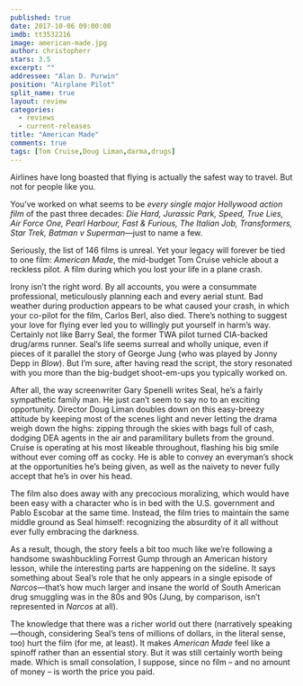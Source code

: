 ```yaml
---
published: true
date: 2017-10-06 09:00:00
imdb: tt3532216
image: american-made.jpg
author: christopherr
stars: 3.5
excerpt: ""
addressee: "Alan D. Purwin"
position: "Airplane Pilot"
split_name: true
layout: review
categories: 
  - reviews
  - current-releases
title: "American Made"
comments: true
tags: [Tom Cruise,Doug Liman,darma,drugs]
---
```


Airlines have long boasted that flying is actually the safest way to travel. But not for people like you.

You’ve worked on what seems to be _every single major Hollywood action film_ of the past three decades: _Die Hard, Jurassic Park, Speed, True Lies, Air Force One, Pearl Harbour, Fast &amp; Furious, The Italian Job, Transformers, Star Trek, Batman v Superman_—just to name a few.

Seriously, the list of 146 films is unreal. Yet your legacy will forever be tied to one film: _American Made_, the mid-budget Tom Cruise vehicle about a reckless pilot. A film during which you lost your life in a plane crash.

Irony isn’t the right word. By all accounts, you were a consummate professional, meticulously planning each and every aerial stunt. Bad weather during production appears to be what caused your crash, in which your co-pilot for the film, Carlos Berl, also died. There’s nothing to suggest your love for flying ever led you to willingly put yourself in harm’s way. Certainly not like Barry Seal, the former TWA pilot turned CIA-backed drug/arms runner. Seal’s life seems surreal and wholly unique, even if pieces of it parallel the story of George Jung (who was played by Jonny Depp in _Blow_). But I’m sure, after having read the script, the story resonated with you more than the big-budget shoot-em-ups you typically worked on.

After all, the way screenwriter Gary Spenelli writes Seal, he’s a fairly sympathetic family man. He just can’t seem to say no to an exciting opportunity. Director Doug Liman doubles down on this easy-breezy attitude by keeping most of the scenes light and never letting the drama weigh down the highs: zipping through the skies with bags full of cash, dodging DEA agents in the air and paramilitary bullets from the ground. Cruise is operating at his most likeable throughout, flashing his big smile without ever coming off as cocky. He is able to convey an everyman’s shock at the opportunities he’s being given, as well as the naivety to never fully accept that he’s in over his head.

The film also does away with any precocious moralizing, which would have been easy with a character who is in bed with the U.S. government and Pablo Escobar at the same time. Instead, the film tries to maintain the same middle ground as Seal himself: recognizing the absurdity of it all without ever fully embracing the darkness.

As a result, though, the story feels a bit too much like we’re following a handsome swashbuckling Forrest Gump through an American history lesson, while the interesting parts are happening on the sideline. It says something about Seal’s role that he only appears in a single episode of _Narcos_—that’s how much larger and insane the world of South American drug smuggling was in the 80s and 90s (Jung, by comparison, isn’t represented in _Narcos_ at all).

The knowledge that there was a richer world out there (narratively speaking—though, considering Seal’s tens of millions of dollars, in the literal sense, too) hurt the film (for me, at least). It makes _American Made_ feel like a spinoff rather than an essential story. But it was still certainly worth being made. Which is small consolation, I suppose, since no film – and no amount of money – is worth the price you paid.